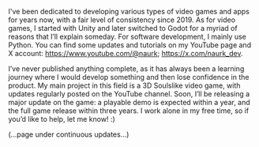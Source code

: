 I've been dedicated to developing various types of video games and apps for years now, with a fair level of consistency since 2019. As for video games, I started with Unity and later switched to Godot for a myriad of reasons that I’ll explain someday. For software development, I mainly use Python. You can find some updates and tutorials on my YouTube page and X account: https://www.youtube.com/@naurk; https://x.com/naurk_dev.

I’ve never published anything complete, as it has always been a learning journey where I would develop something and then lose confidence in the product. My main project in this field is a 3D Soulslike video game, with updates regularly posted on the YouTube channel. Soon, I’ll be releasing a major update on the game: a playable demo is expected within a year, and the full game release within three years. I work alone in my free time, so if you’d like to help, let me know! :)

(...page under continuous updates...)
